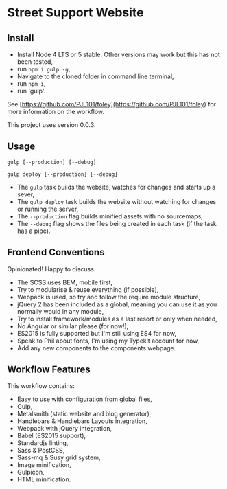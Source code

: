# Street Support Website

## Install

* Install Node 4 LTS or 5 stable. Other versions may work but this has not been tested,
* run `npm i gulp -g`,
* Navigate to the cloned folder in command line terminal,
* run `npm i`,
* run 'gulp'.

See [https://github.com/PJL101/foley](https://github.com/PJL101/foley) for more information on the workflow.

This project uses version 0.0.3.

## Usage

`gulp [--production] [--debug]`

`gulp deploy [--production] [--debug]`

* The `gulp` task builds the website, watches for changes and starts up a sever,
* The `gulp deploy` task builds the website without watching for changes or running the server,
* The `--production` flag builds minified assets with no sourcemaps,
* The `--debug` flag shows the files being created in each task (if the task has a pipe).

## Frontend Conventions

Opinionated! Happy to discuss.

* The SCSS uses BEM, mobile first,
* Try to modularise & reuse everything (if possible),
* Webpack is used, so try and follow the require module structure,
* jQuery 2 has been included as a global, meaning you can use it as you normally would in any module,
* Try to install framework/modules as a last resort or only when needed,
* No Angular or similar please (for now!),
* ES2015 is fully supported but I'm still using ES4 for now,
* Speak to Phil about fonts, I'm using my Typekit account for now,
* Add any new components to the components webpage.

## Workflow Features

This workflow contains:

* Easy to use with configuration from global files,
* Gulp,
* Metalsmith (static website and blog generator),
* Handlebars & Handlebars Layouts integration,
* Webpack with jQuery integration,
* Babel (ES2015 support),
* Standardjs linting,
* Sass & PostCSS,
* Sass-mq & Susy grid system,
* Image minification,
* Gulpicon,
* HTML minification.
